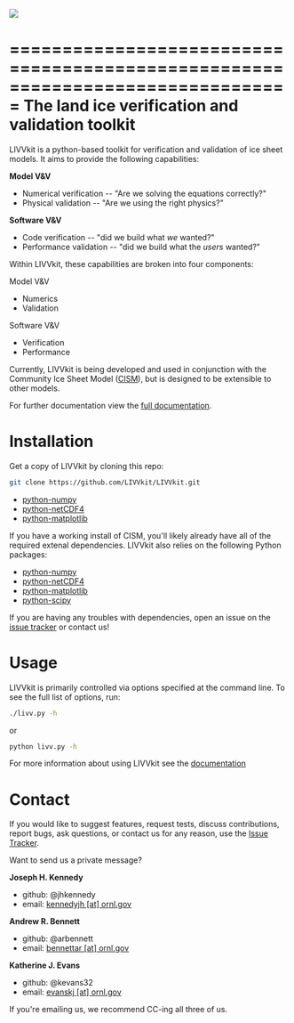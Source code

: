 ![](https://raw.githubusercontent.com/wiki/LIVVkit/LIVVkit/imgs/livvkit.png)

===============================================================================
  The land ice verification and validation toolkit
===============================================================================

LIVVkit is a python-based toolkit for verification and validation of ice sheet
models. It aims to provide the following capabilities:

**Model V&V**
* Numerical verification -- "Are we solving the equations correctly?"
* Physical validation -- "Are we using the right physics?"

**Software V&V**
* Code verification -- "did we build what *we* wanted?"
* Performance validation -- "did we build what the *users* wanted?"

Within LIVVkit, these capabilities are broken into four components:

Model V&V
* Numerics
* Validation

Software V&V
* Verification
* Performance

Currently, LIVVkit is being developed and used in conjunction with the
Community Ice Sheet Model
([CISM](http://oceans11.lanl.gov/cism/documentation.html)), but is designed to
be extensible to other models. 

For further documentation view the 
[full documentation](https://livvkit.github.io/Docs).

  Installation 
================
Get a copy of LIVVkit by cloning this repo:

```sh
git clone https://github.com/LIVVkit/LIVVkit.git
```


* [python-numpy](https://pypi.python.org/pypi/numpy/1.9.2) 
* [python-netCDF4](https://pypi.python.org/pypi/netCDF4) 
* [python-matplotlib](https://pypi.python.org/pypi/matplotlib/1.4.3)

If you have a working install of CISM, you'll likely already have all of the
required extenal dependencies.  LIVVkit also relies on the following Python
packages:

* [python-numpy](https://pypi.python.org/pypi/numpy/1.9.2) 
* [python-netCDF4](https://pypi.python.org/pypi/netCDF4) 
* [python-matplotlib](https://pypi.python.org/pypi/matplotlib/1.4.3)
* [python-scipy](https://pypi.python.org/pypi/scipy)

If you are having any troubles with dependencies, open an issue on the 
[issue tracker](https://github.com/LIVVkit/LIVVkit/issues) or contact us!


  Usage
==========
LIVVkit is primarily controlled via options specified at the command line.
To see the full list of options, run:

```sh
./livv.py -h
```

or 

```sh
python livv.py -h
```

For more information about using LIVVkit see the [documentation](https://livvkit.github.io/Docs)

  Contact
===========

If you would like to suggest features, request tests, discuss contributions,
report bugs, ask questions, or contact us for any reason, use the
[Issue Tracker](https://github.com/LIVVkit/LIVVkit/issues).

Want to send us a private message?

**Joseph H. Kennedy** 
* github: @jhkennedy
* email: <a href="mailto:kennedyjh@ornl.gov">kennedyjh [at] ornl.gov</a>

**Andrew R. Bennett**
* github: @arbennett
* email: <a href="mailto:bennettar@ornl.gov">bennettar [at] ornl.gov</a>

**Katherine J. Evans** 
* github: @kevans32
* email: <a href="mailto:evanskj@ornl.gov">evanskj [at] ornl.gov</a>

If you're emailing us, we recommend CC-ing all three of us. 

